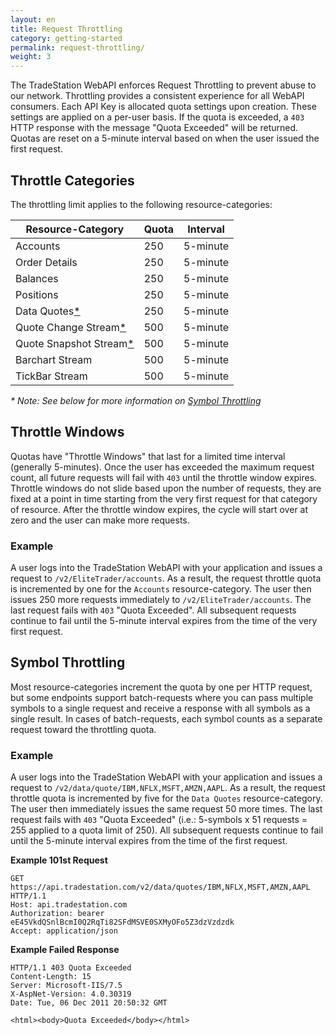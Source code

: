 ```yaml
---
layout: en
title: Request Throttling
category: getting-started
permalink: request-throttling/
weight: 3
---
```


The TradeStation WebAPI enforces Request Throttling to prevent abuse to our network. Throttling provides a consistent experience for all WebAPI consumers. Each API Key is allocated quota settings upon creation. These settings are applied on a per-user basis. If the quota is exceeded, a `403` HTTP response with the message "Quota Exceeded" will be returned. Quotas are reset on a 5-minute interval based on when the user issued the first request.

## Throttle Categories

The throttling limit applies to the following resource-categories:

| Resource-Category                             | Quota | Interval |
| --------------------------------------------- | ----- | -------- |
| Accounts                                      | 250   | 5-minute |
| Order Details                                 | 250   | 5-minute |
| Balances                                      | 250   | 5-minute |
| Positions                                     | 250   | 5-minute |
| Data Quotes[\*](#symbol_throttling)           | 250   | 5-minute |
| Quote Change Stream[\*](#symbol_throttling)   | 500   | 5-minute |
| Quote Snapshot Stream[\*](#symbol_throttling) | 500   | 5-minute |
| Barchart Stream                               | 500   | 5-minute |
| TickBar Stream                                | 500   | 5-minute |

*\* Note: See below for more information on [Symbol Throttling](#symbol_throttling)*

## Throttle Windows

Quotas have "Throttle Windows" that last for a limited time interval (generally 5-minutes). Once the user has exceeded the maximum request count, all future requests will fail with `403` until the throttle window expires.  Throttle windows do not slide based upon the number of requests, they are fixed at a point in time starting from the very first request for that category of resource.  After the throttle window expires, the cycle will start over at zero and the user can make more requests.

### Example

A user logs into the TradeStation WebAPI with your application and issues a request to `/v2/EliteTrader/accounts`. As a result, the request throttle quota is incremented by one for the `Accounts` resource-category. The user then issues 250 more requests immediately to `/v2/EliteTrader/accounts`. The last request fails with `403` "Quota Exceeded". All subsequent requests continue to fail until the 5-minute interval expires from the time of the very first request.

## Symbol Throttling

Most resource-categories increment the quota by one per HTTP request, but some endpoints support batch-requests where you can pass multiple symbols to a single request and receive a response with all symbols as a single result. In cases of batch-requests, each symbol counts as a separate request toward the throttling quota.

### Example

A user logs into the TradeStation WebAPI with your application and issues a request to `/v2/data/quote/IBM,NFLX,MSFT,AMZN,AAPL`. As a result, the request throttle quota is incremented by five for the `Data Quotes` resource-category. The user then immediately issues the same request 50 more times. The last request fails with `403` "Quota Exceeded" (i.e.: 5-symbols x 51 requests = 255 applied to a quota limit of 250). All subsequent requests continue to fail until the 5-minute interval expires from the time of the first request.

**Example 101st Request**

    GET https://api.tradestation.com/v2/data/quotes/IBM,NFLX,MSFT,AMZN,AAPL HTTP/1.1
    Host: api.tradestation.com
    Authorization: bearer eE45VkdQSnlBcmI0Q2RqTi82SFdMSVE0SXMyOFo5Z3dzVzdzdk
    Accept: application/json

**Example Failed Response**

    HTTP/1.1 403 Quota Exceeded
    Content-Length: 15
    Server: Microsoft-IIS/7.5
    X-AspNet-Version: 4.0.30319
    Date: Tue, 06 Dec 2011 20:50:32 GMT

    <html><body>Quota Exceeded</body></html>
